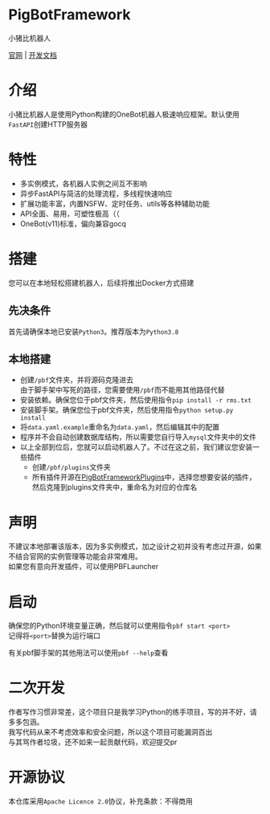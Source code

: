 # PigBotFramework
小猪比机器人

[官网](https://qb.xzy.center) | [开发文档](https://docsqqbot.xzy.center)

# 介绍
小猪比机器人是使用Python构建的OneBot机器人极速响应框架。默认使用`FastAPI`创建HTTP服务器

# 特性
- 多实例模式，各机器人实例之间互不影响
- 异步FastAPI与简洁的处理流程，多线程快速响应
- 扩展功能丰富，内置NSFW、定时任务、utils等各种辅助功能
- API全面、易用，可塑性极高（（
- OneBot(v11)标准，偏向兼容gocq

# 搭建
您可以在本地轻松搭建机器人，后续将推出Docker方式搭建  

## 先决条件
首先请确保本地已安装`Python3`。推荐版本为`Python3.8`

## 本地搭建
- 创建`/pbf`文件夹，并将源码克隆进去  
  由于脚手架中写死的路径，您需要使用`/pbf`而不能用其他路径代替
- 安装依赖。确保您位于pbf文件夹，然后使用指令`pip install -r rms.txt`
- 安装脚手架。确保您位于pbf文件夹，然后使用指令`python setup.py install`
- 将`data.yaml.example`重命名为`data.yaml`，然后编辑其中的配置
- 程序并不会自动创建数据库结构，所以需要您自行导入`mysql`文件夹中的文件
- 以上全部到位后，您就可以启动机器人了。不过在这之前，我们建议您安装一些插件
  - 创建`/pbf/plugins`文件夹
  - 所有插件开源在[PigBotFrameworkPlugins](https://github.com/PigBotFrameworkPlugins)中，选择您想要安装的插件，然后克隆到plugins文件夹中，重命名为对应的仓库名

# 声明
不建议本地部署该版本，因为多实例模式，加之设计之初并没有考虑过开源，如果不结合官网的实例管理等功能会非常难用。  
如果您有意向开发插件，可以使用PBFLauncher

# 启动
确保您的Python环境变量正确，然后就可以使用指令`pbf start <port>`  
记得将`<port>`替换为运行端口  
  
有关pbf脚手架的其他用法可以使用`pbf --help`查看

# 二次开发
作者写作习惯非常差，这个项目只是我学习Python的练手项目，写的并不好，请多多包涵。  
我写代码从来不考虑效率和安全问题，所以这个项目可能漏洞百出  
与其骂作者垃圾，还不如来一起贡献代码，欢迎提交pr  

# 开源协议
本仓库采用`Apache Licence 2.0`协议，补充条款：不得商用